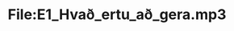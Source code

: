 ---
title: File:E1_Hvað_ertu_að_gera.mp3
recording of: Hvað ertu að gera?
reading speed: slow
speaker: E
license: CC0
---